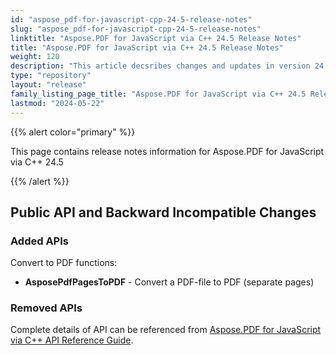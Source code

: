 ```yaml
---
id: "aspose_pdf-for-javascript-cpp-24-5-release-notes"
slug: "aspose_pdf-for-javascript-cpp-24-5-release-notes"
linktitle: "Aspose.PDF for JavaScript via C++ 24.5 Release Notes"
title: "Aspose.PDF for JavaScript via C++ 24.5 Release Notes"
weight: 120
description: "This article decsribes changes and updates in version 24.5 of Aspose.PDF for JavaScript via C++"
type: "repository"
layout: "release"
family_listing_page_title: "Aspose.PDF for JavaScript via C++ 24.5 Release Notes"
lastmod: "2024-05-22"
---
```


{{% alert color="primary" %}}

This page contains release notes information for Aspose.PDF for JavaScript via C++ 24.5

{{% /alert %}}

## Public API and Backward Incompatible Changes

### Added APIs

Convert to PDF functions:
* **AsposePdfPagesToPDF** - Convert a PDF-file to PDF (separate pages)


### Removed APIs

Complete details of API can be referenced from [Aspose.PDF for JavaScript via C++ API Reference Guide](https://reference.aspose.com/pdf/javascript-cpp/).